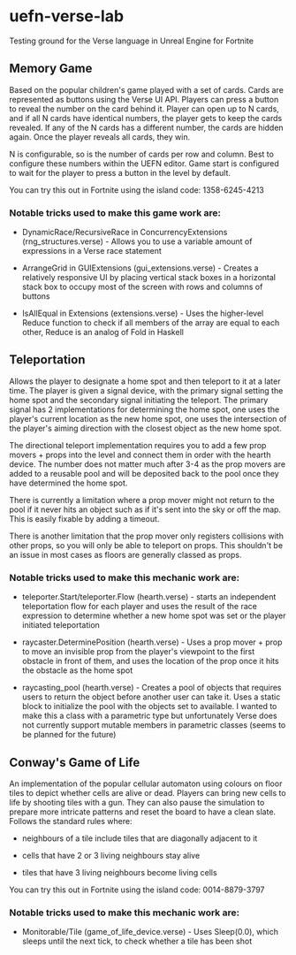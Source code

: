 # uefn-verse-lab
Testing ground for the Verse language in Unreal Engine for Fortnite

## Memory Game
Based on the popular children's game played with a set of cards. Cards are represented as buttons using the Verse UI API. Players can press a button to reveal the number on the card behind it. Player can open up to N cards, and if all N cards have identical numbers, the player gets to keep the cards revealed. If any of the N cards has a different number, the cards are hidden again. Once the player reveals all cards, they win.

N is configurable, so is the number of cards per row and column. Best to configure these numbers within the UEFN editor. Game start is configured to wait for the player to press a button in the level by default.

You can try this out in Fortnite using the island code: 1358-6245-4213

### Notable tricks used to make this game work are:

- DynamicRace/RecursiveRace in ConcurrencyExtensions (rng_structures.verse) - Allows you to use a variable amount of expressions in a Verse race statement

- ArrangeGrid in GUIExtensions (gui_extensions.verse) - Creates a relatively responsive UI by placing vertical stack boxes in a horizontal stack box to occupy most of the screen with rows and columns of buttons

- IsAllEqual in Extensions (extensions.verse) - Uses the higher-level Reduce function to check if all members of the array are equal to each other, Reduce is an analog of Fold in Haskell

## Teleportation
Allows the player to designate a home spot and then teleport to it at a later time. The player is given a signal device, with the primary signal setting the home spot and the secondary signal initiating the teleport. The primary signal has 2 implementations for determining the home spot, one uses the player's current location as the new home spot, one uses the intersection of the player's aiming direction with the closest object as the new home spot.

The directional teleport implementation requires you to add a few prop movers + props into the level and connect them in order with the hearth device. The number does not matter much after 3-4 as the prop movers are added to a reusable pool and will be deposited back to the pool once they have determined the home spot.

There is currently a limitation where a prop mover might not return to the pool if it never hits an object such as if it's sent into the sky or off the map. This is easily fixable by adding a timeout.

There is another limitation that the prop mover only registers collisions with other props, so you will only be able to teleport on props. This shouldn't be an issue in most cases as floors are generally classed as props.

### Notable tricks used to make this mechanic work are:

- teleporter.Start/teleporter.Flow (hearth.verse) - starts an independent teleportation flow for each player and uses the result of the race expression to determine whether a new home spot was set or the player initiated teleportation

- raycaster.DeterminePosition (hearth.verse) - Uses a prop mover + prop to move an invisible prop from the player's viewpoint to the first obstacle in front of them, and uses the location of the prop once it hits the obstacle as the home spot

- raycasting_pool (hearth.verse) - Creates a pool of objects that requires users to return the object before another user can take it. Uses a static block to initialize the pool with the objects set to available. I wanted to make this a class with a parametric type but unfortunately Verse does not currently support mutable members in parametric classes (seems to be planned for the future)

## Conway's Game of Life
An implementation of the popular cellular automaton using colours on floor tiles to depict whether cells are alive or dead. Players can bring new cells to life by shooting tiles with a gun. They can also pause the simulation to prepare more intricate patterns and reset the board to have a clean slate. Follows the standard rules where:

- neighbours of a tile include tiles that are diagonally adjacent to it

- cells that have 2 or 3 living neighbours stay alive

- tiles that have 3 living neighbours become living cells

You can try this out in Fortnite using the island code: 0014-8879-3797

### Notable tricks used to make this mechanic work are:

- Monitorable/Tile (game_of_life_device.verse) - Uses Sleep(0.0), which sleeps until the next tick, to check whether a tile has been shot
